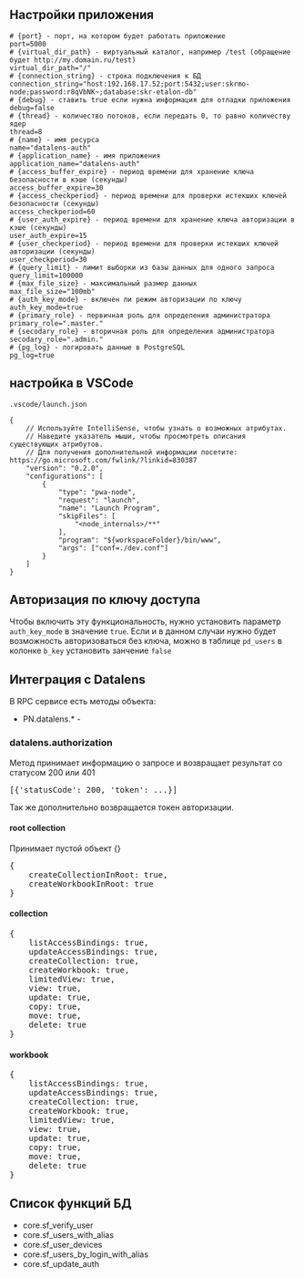 ## Настройки приложения

```
# {port} - порт, на котором будет работать приложение
port=5000
# {virtual_dir_path} - виртуальный каталог, например /test (обращение будет http://my.domain.ru/test)
virtual_dir_path="/"
# {connection_string} - строка подключения к БД
connection_string="host:192.168.17.52;port:5432;user:skrmo-node;password:r8qVbNK~;database:skr-etalon-db"
# {debug} - ставить true если нужна информация для отладки приложения
debug=false 
# {thread} - количество потоков, если передать 0, то равно количеству ядер 
thread=8
# {name} - имя ресурса
name="datalens-auth"
# {application_name} - имя приложения
application_name="datalens-auth"
# {access_buffer_expire} - период времени для хранение ключа безопасности в кэше (секунды)
access_buffer_expire=30
# {access_checkperiod} - период времени для проверки истекших ключей безопасности (секунды)
access_checkperiod=60
# {user_auth_expire} - период времени для хранение ключа авторизации в кэше (секунды)
user_auth_expire=15
# {user_checkperiod} - период времени для проверки истекших ключей авторизации (секунды)
user_checkperiod=30
# {query_limit} - лимит выборки из базы данных для одного запроса
query_limit=100000
# {max_file_size} - максимальный размер данных
max_file_size="100mb"
# {auth_key_mode} - включен ли режим авторизации по ключу
auth_key_mode=true
# {primary_role} - первичная роль для определения администратора
primary_role=".master."
# {secodary_role} - вторичная роль для определения администратора
secodary_role=".admin."
# {pg_log} - логировать данные в PostgreSQL
pg_log=true
```
## настройка в VSCode

```
.vscode/launch.json

{
    // Используйте IntelliSense, чтобы узнать о возможных атрибутах.
    // Наведите указатель мыши, чтобы просмотреть описания существующих атрибутов.
    // Для получения дополнительной информации посетите: https://go.microsoft.com/fwlink/?linkid=830387
    "version": "0.2.0",
    "configurations": [
        {
            "type": "pwa-node",
            "request": "launch",
            "name": "Launch Program",
            "skipFiles": [
                "<node_internals>/**"
            ],
            "program": "${workspaceFolder}/bin/www",
            "args": ["conf=./dev.conf"]
        }
    ]
}
```

## Авторизация по ключу доступа

Чтобы включить эту функциональность, нужно установить параметр ``auth_key_mode`` в значение ``true``. Если и в данном случаи нужно будет возможность авторизоваться без ключа, можно в таблице ``pd_users`` в колонке ``b_key`` установить занчение ``false``

## Интеграция с Datalens

В RPC сервисе есть методы объекта:
* PN.datalens.* - 

### datalens.authorization 
Метод принимает информацию о запросе и возвращает результат со статусом 200 или 401
<pre>
[{'statusCode': 200, 'token': ...}]
</pre>
Так же дополнительно возвращается токен авторизации.

#### root collection
Принимает пустой объект {}
<pre>
{
    createCollectionInRoot: true,
    createWorkbookInRoot: true
}
</pre>

#### collection
<pre>
{
    listAccessBindings: true,
    updateAccessBindings: true,
    createCollection: true,
    createWorkbook: true,
    limitedView: true,
    view: true,
    update: true,
    copy: true,
    move: true,
    delete: true
}
</pre>

#### workbook
<pre>
{
    listAccessBindings: true,
    updateAccessBindings: true,
    createCollection: true,
    createWorkbook: true,
    limitedView: true,
    view: true,
    update: true,
    copy: true,
    move: true,
    delete: true
}
</pre>

## Список функций БД
* core.sf_verify_user
* core.sf_users_with_alias
* core.sf_user_devices
* core.sf_users_by_login_with_alias
* core.sf_update_auth
